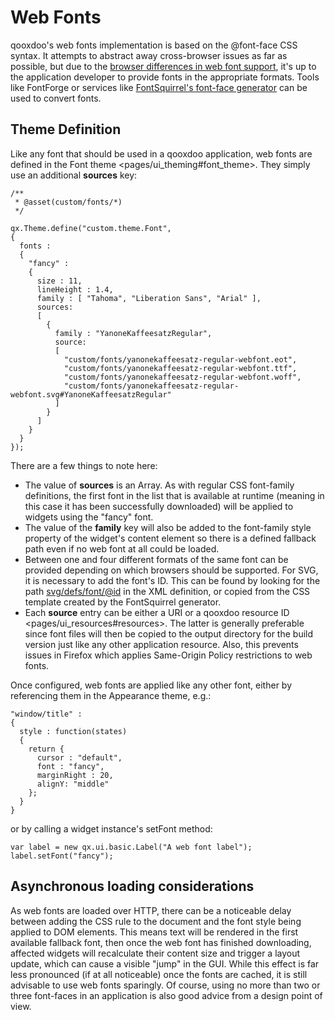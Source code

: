 Web Fonts
=========

qooxdoo's web fonts implementation is based on the @font-face CSS syntax. It attempts to abstract away cross-browser issues as far as possible, but due to the [browser differences in web font support](http://webfonts.info/resources/overview-of-browser-support), it's up to the application developer to provide fonts in the appropriate formats. Tools like FontForge or services like [FontSquirrel's font-face generator](http://www.fontsquirrel.com/fontface/generator) can be used to convert fonts.

Theme Definition
----------------

Like any font that should be used in a qooxdoo application, web fonts are defined in the Font theme \<pages/ui\_theming\#font\_theme\>. They simply use an additional **sources** key:

    /**
     * @asset(custom/fonts/*)
     */

    qx.Theme.define("custom.theme.Font",
    {
      fonts :
      {
        "fancy" :
        {
          size : 11,
          lineHeight : 1.4,
          family : [ "Tahoma", "Liberation Sans", "Arial" ],
          sources:
          [
            {
              family : "YanoneKaffeesatzRegular",
              source:
              [
                "custom/fonts/yanonekaffeesatz-regular-webfont.eot",
                "custom/fonts/yanonekaffeesatz-regular-webfont.ttf",
                "custom/fonts/yanonekaffeesatz-regular-webfont.woff",
                "custom/fonts/yanonekaffeesatz-regular-webfont.svg#YanoneKaffeesatzRegular"
              ]
            }
          ]
        }
      }
    });

There are a few things to note here:

-   The value of **sources** is an Array. As with regular CSS font-family definitions, the first font in the list that is available at runtime (meaning in this case it has been successfully downloaded) will be applied to widgets using the "fancy" font.
-   The value of the **family** key will also be added to the font-family style property of the widget's content element so there is a defined fallback path even if no web font at all could be loaded.
-   Between one and four different formats of the same font can be provided depending on which browsers should be supported. For SVG, it is necessary to add the font's ID. This can be found by looking for the path <svg/defs/font/@id> in the XML definition, or copied from the CSS template created by the FontSquirrel generator.
-   Each **source** entry can be either a URI or a qooxdoo resource ID \<pages/ui\_resources\#resources\>. The latter is generally preferable since font files will then be copied to the output directory for the build version just like any other application resource. Also, this prevents issues in Firefox which applies Same-Origin Policy restrictions to web fonts.

Once configured, web fonts are applied like any other font, either by referencing them in the Appearance theme, e.g.:

    "window/title" :
    {
      style : function(states)
      {
        return {
          cursor : "default",
          font : "fancy",
          marginRight : 20,
          alignY: "middle"
        };
      }
    }

or by calling a widget instance's setFont method:

    var label = new qx.ui.basic.Label("A web font label");
    label.setFont("fancy");

Asynchronous loading considerations
-----------------------------------

As web fonts are loaded over HTTP, there can be a noticeable delay between adding the CSS rule to the document and the font style being applied to DOM elements. This means text will be rendered in the first available fallback font, then once the web font has finished downloading, affected widgets will recalculate their content size and trigger a layout update, which can cause a visible "jump" in the GUI. While this effect is far less pronounced (if at all noticeable) once the fonts are cached, it is still advisable to use web fonts sparingly. Of course, using no more than two or three font-faces in an application is also good advice from a design point of view.
